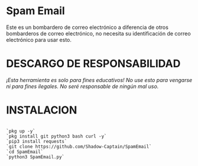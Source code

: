 # Spam Email
Este es un bombardero de correo electrónico a diferencia de otros bombarderos de correo electrónico, no necesita su identificación de correo electrónico para usar esto.

# DESCARGO DE RESPONSABILIDAD
_¡Esta herramienta es solo para fines educativos! No use esto para vengarse ni para fines ilegales.
No seré responsable de ningún mal uso._

# INSTALACION
```

`pkg up -y`
`pkg install git python3 bash curl -y`
`pip3 install requests`
`git clone https://github.com/Shadow-Captain/SpamEmail`
`cd SpamEmail`
`python3 SpamEmail.py`

```
